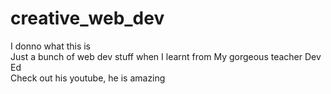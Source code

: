 # creative_web_dev
I donno what this is<br>
Just a bunch of web dev stuff when I learnt from My gorgeous teacher Dev Ed<br>
Check out his youtube, he is amazing

